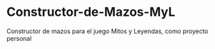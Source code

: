 # Constructor-de-Mazos-MyL
Constructor de mazos para el juego Mitos y Leyendas, como proyecto personal
